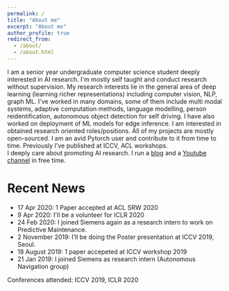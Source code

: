 ```yaml
---
permalink: /
title: "About me"
excerpt: "About me"
author_profile: true
redirect_from: 
  - /about/
  - /about.html
---
```


I am a senior year undergraduate computer science student deeply interested in AI research. I'm mostly self taught and conduct research without supervision. My research interests lie in the general area of deep learning (learning richer representations) including computer vision, NLP, graph ML. I've worked in many domains, some of them include multi modal systems, adaptive computation methods, language modelling, person reidentification, autonomous object detection for self driving. I have also worked on deployment of ML models for edge inference. I am interested in obtained research oriented roles/positions. All of my projects are mostly open-sourced. I am an avid Pytorch user and contribute to it from time to time. Previously I've published at ICCV, ACL workshops.   
I deeply care about promoting AI research. I run a [blog](https://prajjwal1.github.io/blog) and a [Youtube channel](https://youtube.com/c/aijournal) in free time. 

# Recent News
* 17 Apr 2020: 1 Paper accepted at ACL SRW 2020 
* 9 Apr 2020: I'll be a volunteer for ICLR 2020
* 24 Feb 2020: I joined Siemens again as a research intern to work on Predictive Maintenance.
* 2 November 2019: I’ll be doing the Poster presentation at ICCV 2019, Seoul.
* 18 August 2019: 1 paper accepeted at ICCV workshop 2019
* 21 Jan 2019: I joined Siemens as research intern (Autonomous Navigation group)






Conferences attended: ICCV 2019, ICLR 2020
